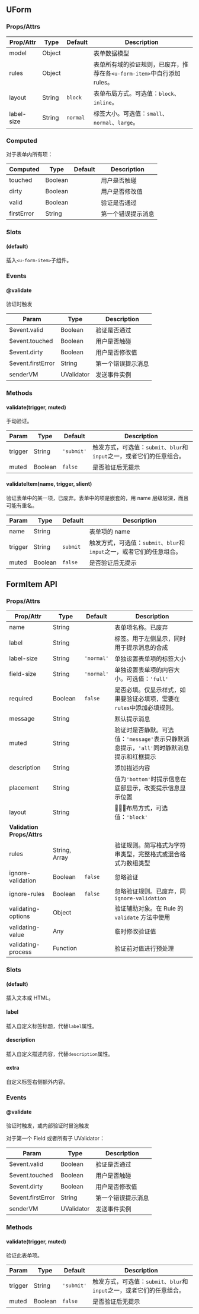 ## UForm
### Props/Attrs

| Prop/Attr | Type | Default | Description |
| --------- | ---- | ------- | ----------- |
| model | Object | | 表单数据模型 |
| rules | Object | | 表单所有域的验证规则，已废弃，推荐在各`<u-form-item>`中自行添加 rules。 |
| layout | String | `block` | 表单布局方式。可选值：`block`、`inline`。 |
| label-size | String | `normal` | 标签大小。可选值：`small`、`normal`、`large`。 |

### Computed

对于表单内所有项：

| Computed | Type | Default | Description |
| -------- | ---- | ------- | ----------- |
| touched | Boolean | | 用户是否触碰 |
| dirty | Boolean | | 用户是否修改值 |
| valid | Boolean | | 验证是否通过 |
| firstError | String | | 第一个错误提示消息 |

### Slots

#### (default)

插入`<u-form-item>`子组件。

### Events

#### @validate

验证时触发

| Param | Type | Description |
| ----- | ---- | ----------- |
| $event.valid | Boolean | 验证是否通过 |
| $event.touched | Boolean | 用户是否触碰 |
| $event.dirty | Boolean | 用户是否修改值 |
| $event.firstError | String | 第一个错误提示消息 |
| senderVM | UValidator | 发送事件实例 |

### Methods

#### validate(trigger, muted)

手动验证。

| Param | Type | Default | Description |
| ----- | ---- | ------- | ----------- |
| trigger | String | `'submit'` | 触发方式，可选值：`submit`、`blur`和`input`之一，或者它们的任意组合。 |
| muted | Boolean | `false` | 是否验证后无提示 |


#### validateItem(name, trigger, slient)

验证表单中的某一项，已废弃。表单中的项是嵌套的，用 name 层级较深，而且可能有重名。

| Param | Type | Default | Description |
| ----- | ---- | ------- | ----------- |
| name | String | | 表单项的 name |
| trigger | String | `submit` | 触发方式，可选值：`submit`、`blur`和`input`之一，或者它们的任意组合。 |
| muted | Boolean | `false` | 是否验证后无提示 |

## FormItem API
### Props/Attrs

| Prop/Attr | Type | Default | Description |
| --------- | ---- | ------- | ----------- |
| name | String | | 表单项名称。已废弃 |
| label | String | | 标签。用于左侧显示，同时用于提示消息的合成 |
| label-size | String | `'normal'` | 单独设置表单项的标签大小 |
| field-size | String | `'normal'` | 单独设置表单项的内容大小。可选值：`'full'` |
| required | Boolean | `false` | 是否必填。仅显示样式，如果要验证必填项，需要在`rules`中添加必填规则。 |
| message | String | | 默认提示消息 |
| muted | String | | 验证时是否静默。可选值：`'message'`表示只静默消息提示，`'all'`同时静默消息提示和红框提示 |
| description | String | | 添加描述内容 |
| placement | String | | 值为`'bottom'`时提示信息在底部显示，改变提示信息显示位置 |
| layout | String |  | 布局方式，可选值：`'block'` |
| **Validation Props/Attrs** |
| rules | String, Array | | 验证规则。简写格式为字符串类型，完整格式或混合格式为数组类型 |
| ignore-validation | Boolean | `false` | 忽略验证 |
| ignore-rules | Boolean | `false` | 忽略验证规则。已废弃，同`ignore-validation` |
| validating-options | Object | | 验证辅助对象。在 Rule 的 `validate` 方法中使用 |
| validating-value | Any | | 临时修改验证值 |
| validating-process | Function | | 验证前对值进行预处理 |

### Slots

#### (default)

插入文本或 HTML。

#### label

插入自定义标签标题，代替`label`属性。

#### description

插入自定义描述内容，代替`description`属性。

#### extra

自定义标签右侧额外内容。

### Events

#### @validate

验证时触发，或内部验证时冒泡触发

对于第一个 Field 或者所有子 UValidator：

| Param | Type | Description |
| ----- | ---- | ----------- |
| $event.valid | Boolean | 验证是否通过 |
| $event.touched | Boolean | 用户是否触碰 |
| $event.dirty | Boolean | 用户是否修改值 |
| $event.firstError | String | 第一个错误提示消息 |
| senderVM | UValidator | 发送事件实例 |

### Methods

#### validate(trigger, muted)

验证此表单项。

| Param | Type | Default | Description |
| ----- | ---- | ------- | ----------- |
| trigger | String | `'submit'` | 触发方式，可选值：`submit`、`blur`和`input`之一，或者它们的任意组合。 |
| muted | Boolean | `false` | 是否验证后无提示 |
